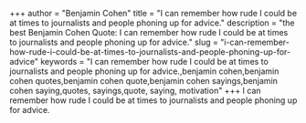 +++
author = "Benjamin Cohen"
title = "I can remember how rude I could be at times to journalists and people phoning up for advice."
description = "the best Benjamin Cohen Quote: I can remember how rude I could be at times to journalists and people phoning up for advice."
slug = "i-can-remember-how-rude-i-could-be-at-times-to-journalists-and-people-phoning-up-for-advice"
keywords = "I can remember how rude I could be at times to journalists and people phoning up for advice.,benjamin cohen,benjamin cohen quotes,benjamin cohen quote,benjamin cohen sayings,benjamin cohen saying,quotes, sayings,quote, saying, motivation"
+++
I can remember how rude I could be at times to journalists and people phoning up for advice.
